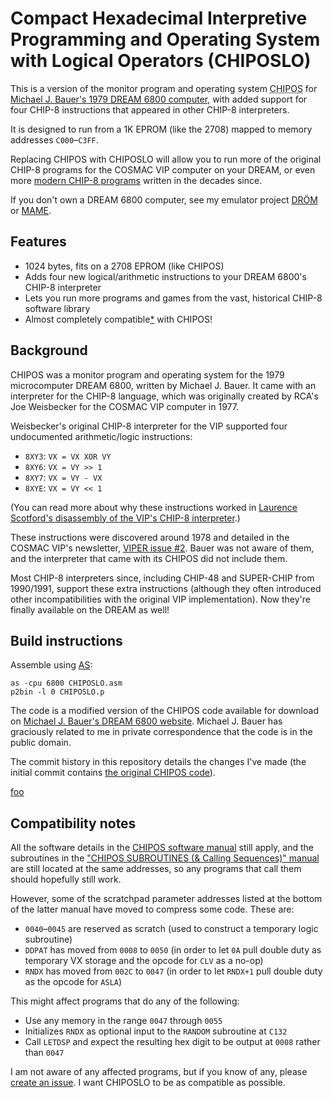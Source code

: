 Compact Hexadecimal Interpretive Programming and Operating System with Logical Operators (CHIPOSLO)
========

This is a version of the monitor program and operating system <acronym title="Compact Hexadecimal Interpretive Programming and Operating System">CHIPOS</acronym> for [Michael J. Bauer's 1979 <acronym title="Domestic Recreational Educational and Adaptive Microcomputer">DREAM</acronym> 6800 computer](http://www.mjbauer.biz/DREAM6800.htm), with added support for four CHIP-8 instructions that appeared in other CHIP-8 interpreters.

It is designed to run from a 1K EPROM (like the 2708) mapped to memory addresses `C000`–`C3FF`.

Replacing CHIPOS with CHIPOSLO will allow you to run more of the original CHIP-8 programs for the COSMAC VIP computer on your DREAM, or even more [modern CHIP-8 programs](https://johnearnest.github.io/chip8Archive/?sort=platform) written in the decades since.

If you don't own a DREAM 6800 computer, see my emulator project [DRÖM](https://github.com/tobiasvl/drom) or [MAME](https://mamedev.org).

Features
--------

* 1024 bytes, fits on a 2708 EPROM (like CHIPOS)
* Adds four new logical/arithmetic instructions to your DREAM 6800's CHIP-8 interpreter
* Lets you run more programs and games from the vast, historical CHIP-8 software library
* Almost completely compatible[*](#compatibility-notes) with CHIPOS!

Background
----------

CHIPOS was a monitor program and operating system for the 1979 microcomputer DREAM 6800, written by Michael J. Bauer. It came with an interpreter for the CHIP-8 language, which was originally created by RCA's Joe Weisbecker for the COSMAC VIP computer in 1977.

Weisbecker's original CHIP-8 interpreter for the VIP supported four undocumented arithmetic/logic instructions:

* `8XY3`: `VX = VX XOR VY`
* `8XY6`: `VX = VY >> 1`
* `8XY7`: `VX = VY - VX`
* `8XYE`: `VX = VY << 1`

(You can read more about why these instructions worked in [Laurence Scotford's disassembly of the VIP's CHIP-8 interpreter](https://laurencescotford.com/chip-8-on-the-cosmac-vip-arithmetic-and-logic-instructions/).)

These instructions were discovered around 1978 and detailed in the COSMAC VIP's newsletter, [VIPER issue #2](https://archive.org/details/viper_1_02/page/n2/mode/1up). Bauer was not aware of them, and the interpreter that came with its CHIPOS did not include them.

Most CHIP-8 interpreters since, including CHIP-48 and SUPER-CHIP from 1990/1991, support these extra instructions (although they often introduced other incompatibilities with the original VIP implementation). Now they're finally available on the DREAM as well!

Build instructions
------------------

Assemble using [AS](http://john.ccac.rwth-aachen.de:8000/as/):

```
as -cpu 6800 CHIPOSLO.asm
p2bin -l 0 CHIPOSLO.p
```

The code is a modified version of the CHIPOS code available for download on [Michael J. Bauer's DREAM 6800 website](http://www.mjbauer.biz/DREAM6800.htm). Michael J. Bauer has graciously related to me in private correspondence that the code is in the public domain.

The commit history in this repository details the changes I've made (the initial commit contains [the original CHIPOS code](CHIPOS_asm68_listing.pdf)).


[foo](chipos_manual.pdf)

Compatibility notes
-------------------

All the software details in the [CHIPOS software manual](chipos_manual.pdf) still apply, and the subroutines in the ["CHIPOS SUBROUTINES (& Calling Sequences)" manual](http://www.mjbauer.biz/CHIPOS_calls.pdf) are still located at the same addresses, so any programs that call them should hopefully still work.

However, some of the scratchpad parameter addresses listed at the bottom of the latter manual have moved to compress some code. These are:

* `0040`–`0045` are reserved as scratch (used to construct a temporary logic subroutine)
* `DDPAT` has moved from `0008` to `0050` (in order to let `0A` pull double duty as temporary VX storage and the opcode for `CLV` as a no-op)
* `RNDX` has moved from `002C` to `0047` (in order to let `RNDX+1` pull double duty as the opcode for `ASLA`)

This might affect programs that do any of the following:

* Use any memory in the range `0047` through `0055`
* Initializes `RNDX` as optional input to the `RANDOM` subroutine at `C132`
* Call `LETDSP` and expect the resulting hex digit to be output at `0008` rather than `0047`

I am not aware of any affected programs, but if you know of any, please [create an issue](https://github.com/tobiasvl/chiposlo/issues/new). I want CHIPOSLO to be as compatible as possible.
